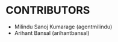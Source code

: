 CONTRIBUTORS
============

 - Milindu Sanoj Kumarage (agentmilindu)
 - Arihant Bansal (arihantbansal)
